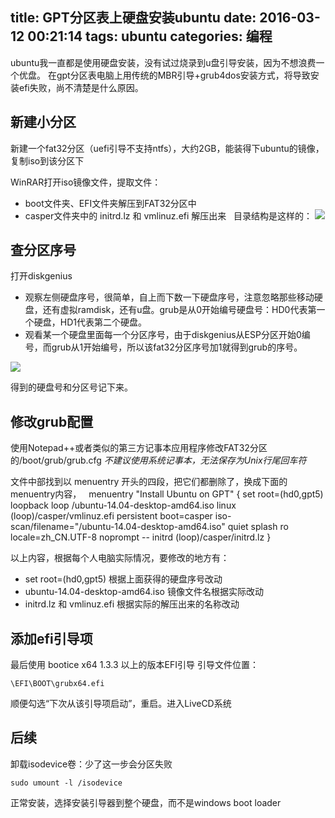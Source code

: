 title: GPT分区表上硬盘安装ubuntu
date: 2016-03-12 00:21:14
tags: ubuntu
categories: 编程
---
ubuntu我一直都是使用硬盘安装，没有试过烧录到u盘引导安装，因为不想浪费一个优盘。
在gpt分区表电脑上用传统的MBR引导+grub4dos安装方式，将导致安装efi失败，尚不清楚是什么原因。
<!-- more -->

## 新建小分区

新建一个fat32分区（uefi引导不支持ntfs），大约2GB，能装得下ubuntu的镜像，复制iso到该分区下

WinRAR打开iso镜像文件，提取文件：
- boot文件夹、EFI文件夹解压到FAT32分区中
- casper文件夹中的 initrd.lz 和 vmlinuz.efi 解压出来
 
目录结构是这样的：
![](/images/install_ubuntu_on_gpt/files.png)

## 查分区序号

打开diskgenius
- 观察左侧硬盘序号，很简单，自上而下数一下硬盘序号，注意忽略那些移动硬盘，还有虚拟ramdisk，还有u盘。grub是从0开始编号硬盘号：HD0代表第一个硬盘，HD1代表第二个硬盘。
- 观看某一个硬盘里面每一个分区序号，由于diskgenius从ESP分区开始0编号，而grub从1开始编号，所以该fat32分区序号加1就得到grub的序号。

![](/images/install_ubuntu_on_gpt/partions.png)

得到的硬盘号和分区号记下来。
 
## 修改grub配置

使用Notepad++或者类似的第三方记事本应用程序修改FAT32分区的/boot/grub/grub.cfg
*不建议使用系统记事本，无法保存为Unix行尾回车符*

文件中部找到以 menuentry 开头的四段，把它们都删除了，换成下面的menuentry内容，
 
    menuentry "Install Ubuntu on GPT" {
    set root=(hd0,gpt5)
    loopback loop /ubuntu-14.04-desktop-amd64.iso
    linux (loop)/casper/vmlinuz.efi persistent boot=casper iso-scan/filename="/ubuntu-14.04-desktop-amd64.iso" quiet splash ro locale=zh_CN.UTF-8 noprompt --
    initrd (loop)/casper/initrd.lz
    }
    
以上内容，根据每个人电脑实际情况，要修改的地方有：
- set root=(hd0,gpt5) 根据上面获得的硬盘序号改动
- ubuntu-14.04-desktop-amd64.iso 镜像文件名根据实际改动
- initrd.lz 和 vmlinuz.efi 根据实际的解压出来的名称改动

## 添加efi引导项

最后使用 bootice x64 1.3.3 以上的版本EFI引导
引导文件位置：

	\EFI\BOOT\grubx64.efi

顺便勾选“下次从该引导项启动”，重启。进入LiveCD系统
 
## 后续

卸载isodevice卷：少了这一步会分区失败

	sudo umount -l /isodevice

正常安装，选择安装引导器到整个硬盘，而不是windows boot loader
